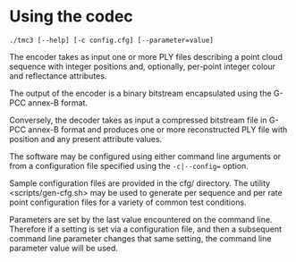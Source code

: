 Using the codec
===============

```
./tmc3 [--help] [-c config.cfg] [--parameter=value]
```

The encoder takes as input one or more PLY files describing a point
cloud sequence with integer positions and, optionally, per-point integer
colour and reflectance attributes.

The output of the encoder is a binary bitstream encapsulated using the
G-PCC annex-B format.

Conversely, the decoder takes as input a compressed bitstream file in
G-PCC annex-B format and produces one or more reconstructed PLY file
with position and any present attribute values.

The software may be configured using either command line arguments or from
a configuration file specified using the `-c|--config=` option.

Sample configuration files are provided in the cfg/ directory.  The
utility <scripts/gen-cfg.sh> may be used to generate per sequence and per
rate point configuration files for a variety of common test conditions.

Parameters are set by the last value encountered on the command line.
Therefore if a setting is set via a configuration file, and then a
subsequent command line parameter changes that same setting, the command
line parameter value will be used.
